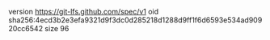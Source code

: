 version https://git-lfs.github.com/spec/v1
oid sha256:4ecd3b2e3efa9321d9f3dc0d285218d1288d9ff1f6d6593e534ad90920cc6542
size 96
